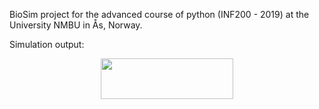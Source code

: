 BioSim project for the advanced course of python (INF200 - 2019) at
 the University NMBU in Ås, Norway.

Simulation output:

<p align="center">
  <img src = '/Exam/Simulation_movie_fast.mp4' align="centre" height
  ="65
  %" width="65%"></img>
</p>
